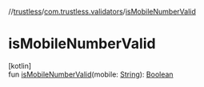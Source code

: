 //[trustless](../../index.md)/[com.trustless.validators](index.md)/[isMobileNumberValid](is-mobile-number-valid.md)

# isMobileNumberValid

[kotlin]\
fun [isMobileNumberValid](is-mobile-number-valid.md)(mobile: [String](https://kotlinlang.org/api/latest/jvm/stdlib/kotlin/-string/index.html)): [Boolean](https://kotlinlang.org/api/latest/jvm/stdlib/kotlin/-boolean/index.html)
